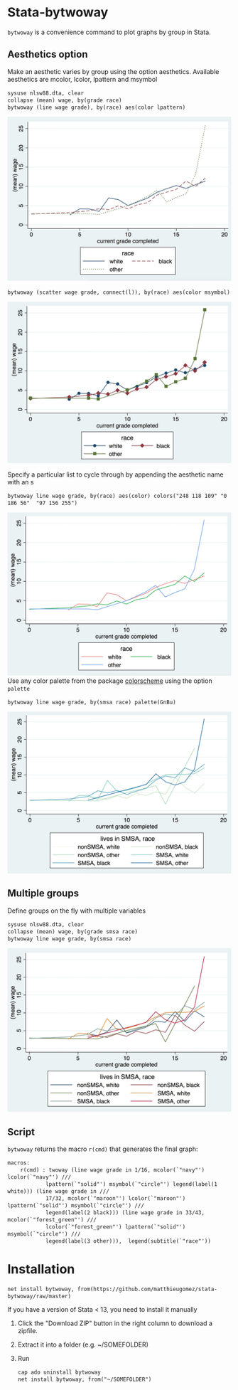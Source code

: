 # Stata-bytwoway

`bytwoway` is a convenience command to plot graphs by group in Stata.



## Aesthetics option

Make an aesthetic varies by group using the option aesthetics. Available aesthetics are mcolor, lcolor, lpattern and msymbol 

```
sysuse nlsw88.dta, clear
collapse (mean) wage, by(grade race)
bytwoway (line wage grade), by(race) aes(color lpattern)
```
![](img/aeslpattern.jpg)


```
bytwoway (scatter wage grade, connect(l)), by(race) aes(color msymbol)
```
![](img/within.jpg)



Specify a particular list to cycle through by appending the aesthetic name with an s 
```
bytwoway line wage grade, by(race) aes(color) colors("248 118 109" "0 186 56"  "97 156 255")
```
![](img/aescolors.jpg)
Use any color palette from the package [colorscheme](https://github.com/matthieugomez/stata-colorscheme) using the option `palette`

```
bytwoway line wage grade, by(smsa race) palette(GnBu)
```
![](img/palette.jpg)




## Multiple groups

Define groups on the fly with multiple variables

```
sysuse nlsw88.dta, clear
collapse (mean) wage, by(grade smsa race)
bytwoway line wage grade, by(smsa race)
```
![](img/groups.jpg)




## Script

`bytwoway` returns the macro `r(cmd)` that generates the final graph:

```
macros:
   	r(cmd) : twoway (line wage grade in 1/16, mcolor(`"navy"') lcolor(`"navy"') ///
			lpattern(`"solid"') msymbol(`"circle"') legend(label(1 white))) (line wage grade in ///
			17/32, mcolor(`"maroon"') lcolor(`"maroon"') lpattern(`"solid"') msymbol(`"circle"') /// 
			legend(label(2 black))) (line wage grade in 33/43, mcolor(`"forest_green"') ///
			lcolor(`"forest_green"') lpattern(`"solid"') msymbol(`"circle"') ///
			legend(label(3 other))),  legend(subtitle(`"race"'))  
```

# Installation

```
net install bytwoway, from(https://github.com/matthieugomez/stata-bytwoway/raw/master)
```

If you have a version of Stata < 13, you need to install it manually

1. Click the "Download ZIP" button in the right column to download a zipfile. 
2. Extract it into a folder (e.g. ~/SOMEFOLDER)
3. Run

	```
	cap ado uninstall bytwoway
	net install bytwoway, from("~/SOMEFOLDER")
	```
